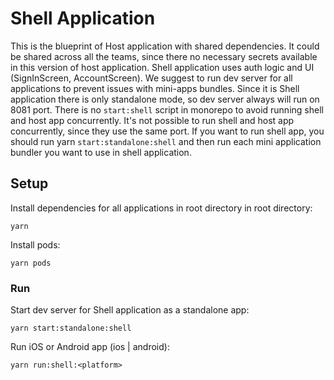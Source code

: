 # Shell Application

This is the blueprint of Host application with shared dependencies. It could be shared across all the teams, since there no necessary secrets available in this version of host application. Shell application uses auth logic and UI (SignInScreen, AccountScreen). We suggest to run dev server for all applications to prevent issues with mini-apps bundles. Since it is Shell application there is only standalone mode, so dev server always will run on 8081 port. There is no `start:shell` script in monorepo to avoid running shell and host app concurrently. It's not possible to run shell and host app concurrently, since they use the same port. If you want to run shell app, you should run yarn `start:standalone:shell` and then run each mini application bundler you want to use in shell application.

## Setup

Install dependencies for all applications in root directory in root directory:

```
yarn
```

Install pods:

```
yarn pods
```

### Run

Start dev server for Shell application as a standalone app:

```
yarn start:standalone:shell
```

Run iOS or Android app (ios | android):

```
yarn run:shell:<platform>
```
